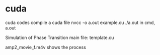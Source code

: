 # cuda
cuda codes
compile a cuda file
nvcc -o a.out example.cu
./a.out
in cmd, a.out



Simulation of Phase Transition
main file: template.cu



amp2_movie_f.m4v shows the process

